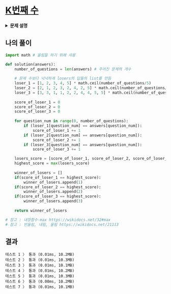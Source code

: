 # [K번째 수](https://programmers.co.kr/learn/courses/30/lessons/42748)

<details>
<summary><strong>문제 설명</strong></summary>
<div markdown="1">
배열 array의 i번째 숫자부터 j번째 숫자까지 자르고 정렬했을 때, k번째에 있는 수를 구하려 합니다.<br><br>

예를 들어 array가 [1, 5, 2, 6, 3, 7, 4], i = 2, j = 5, k = 3이라면<br>

1. array의 2번째부터 5번째까지 자르면 [5, 2, 6, 3]입니다.<br>
2. 1에서 나온 배열을 정렬하면 [2, 3, 5, 6]입니다.<br>
3. 2에서 나온 배열의 3번째 숫자는 5입니다.<br>

배열 array, [i, j, k]를 원소로 가진 2차원 배열 commands가 매개변수로 주어질 때, commands의 모든 원소에 대해 앞서 설명한 연산을 적용했을 때 나온 결과를 배열에 담아 return 하도록 solution 함수를 작성해주세요.<br>

<b>제한사항</b><br>
array의 길이는 1 이상 100 이하입니다.<br>
array의 각 원소는 1 이상 100 이하입니다.<br>
commands의 길이는 1 이상 50 이하입니다.<br>
commands의 각 원소는 길이가 3입니다.<br>

<b>입출력 예</b><br>
array   commands    return<br>
[1, 5, 2, 6, 3, 7, 4]	[[2, 5, 3], [4, 4, 1], [1, 7, 3]]	[5, 6, 3]<br>

<b>입출력 예 설명</b><br>
[1, 5, 2, 6, 3, 7, 4]를 2번째부터 5번째까지 자른 후 정렬합니다. [2, 3, 5, 6]의 세 번째 숫자는 5입니다.<br>
[1, 5, 2, 6, 3, 7, 4]를 4번째부터 4번째까지 자른 후 정렬합니다. [6]의 첫 번째 숫자는 6입니다.<br>
[1, 5, 2, 6, 3, 7, 4]를 1번째부터 7번째까지 자릅니다. [1, 2, 3, 4, 5, 6, 7]의 세 번째 숫자는 3입니다.<br>
</div>
</details>


## 나의 풀이
```python
import math # 올림을 하기 위해 사용

def solution(answers):
    number_of_questions = len(answers) # 주어진 문제의 개수
    
    # 문제 수보다 넉넉하게 losers의 답들의 list를 만듬
    loser_1 = [1, 2, 3, 4, 5] * math.ceil(number_of_questions/5)
    loser_2 = [2, 1, 2, 3, 2, 4, 2, 5] * math.ceil(number_of_questions/8)
    loser_3 = [3, 3, 1, 1, 2, 2, 4, 4, 5, 5] * math.ceil(number_of_questions/10)
    
    score_of_loser_1 = 0
    score_of_loser_2 = 0
    score_of_loser_3 = 0
    
    for question_num in range(0, number_of_questions):
        if (loser_1[question_num] == answers[question_num]):
            score_of_loser_1 += 1
        if (loser_2[question_num] == answers[question_num]):
            score_of_loser_2 += 1
        if (loser_3[question_num] == answers[question_num]):
            score_of_loser_3 += 1

    losers_score = [score_of_loser_1, score_of_loser_2, score_of_loser_3]
    highest_score = max(losers_score)
    
    winner_of_losers = []    
    if(score_of_loser_1 == highest_score):
        winner_of_losers.append(1)
    if(score_of_loser_2 == highest_score):
        winner_of_losers.append(2)
    if(score_of_loser_3 == highest_score):
        winner_of_losers.append(3)    
    
    return winner_of_losers

# 참고 : 내장함수-max https://wikidocs.net/32#max
# 참고 : 반올림, 내림, 올림 https://wikidocs.net/21113
```

## 결과
```
테스트 1 〉	통과 (0.01ms, 10.2MB)
테스트 2 〉	통과 (0.01ms, 10.3MB)
테스트 3 〉	통과 (0.01ms, 10.1MB)
테스트 4 〉	통과 (0.01ms, 10.2MB)
테스트 5 〉	통과 (0.01ms, 10.3MB)
테스트 6 〉	통과 (0.00ms, 10.2MB)
테스트 7 〉	통과 (0.01ms, 10.1MB)
```
